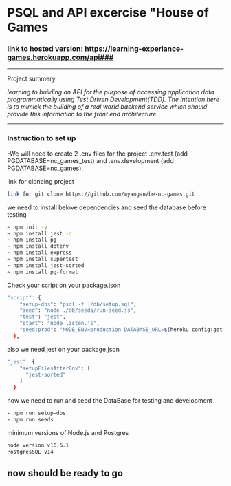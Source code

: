 # PSQL and API excercise "House of Games

### link to hosted version: https://learning-experiance-games.herokuapp.com/api###

---

Project summery

_learning to building an API for the purpose of accessing application data programmatically using Test Driven Development(TDD). The intention here is to mimick the building of a real world backend service which should provide this information to the front end architecture._

---

### Instruction to set up

-We will need to create 2 .env files for the project .env.test (add PGDATABASE=nc_games_test) and .env.development (add PGDATABASE=nc_games).

link for cloneing project

```bash
link for git clone https://github.com/myangan/be-nc-games.git
```

we need to install belove dependencies and seed the database before testing

```bash
~ npm init -y
~ npm install jest -d
~ npm install pg
~ npm install dotenv
~ npm install express
~ npm install supertest
~ npm install jest-sorted
~ npm install pg-format
```

Check your script on your package.json

```bash
"script": {
    "setup-dbs": "psql -f ./db/setup.sql",
    "seed": "node ./db/seeds/run-seed.js",
    "test": "jest",
    "start": "node listen.js",
    "seed:prod": "NODE_ENV=production DATABASE_URL=$(heroku config:get DATABASE_URL) npm run seed"
  },
```

also we need jest on your package.json

```bash
"jest": {
    "setupFilesAfterEnv": [
      "jest-sorted"
    ]
  }
```

now we need to run and seed the DataBase for testing and development

```bash
- npm run setup-dbs
- npm run seeds
```

minimum versions of Node.js and Postgres

```bash
node version v16.6.1
PostgresSQL v14
```

## now should be ready to go
